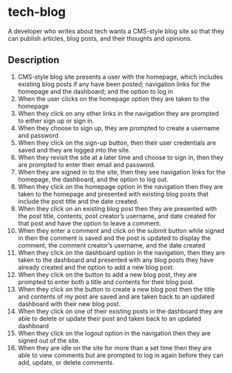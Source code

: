 # tech-blog
A developer who writes about tech wants a CMS-style blog site so that they can publish articles, blog posts, and their thoughts and opinions.
## Description
1. CMS-style blog site presents a user with the homepage, which includes existing blog posts if any have been posted; navigation links for the homepage and the dashboard; and the option to log in
2. When the user clicks on the homepage option they are taken to the homepage
3. When they click on any other links in the navigation they are prompted to either sign up or sign in.
4. When they choose to sign up, they are prompted to create a username and password
5. When they click on the sign-up button, then their user credentials are saved and they are logged into the site.
6. When they revisit the site at a later time and choose to sign in, then they are prompted to enter their email and password.
7. When they are signed in to the site, then they see navigation links for the homepage, the dashboard, and the option to log out.
8. When they click on the homepage option in the navigation then they are taken to the homepage and presented with existing blog posts that include the post title and the date created.
9. When they click on an existing blog post then they are presented with the post title, contents, post creator’s username, and date created for that post and have the option to leave a comment.
10. When they enter a comment and click on the submit button while signed in
then the comment is saved and the post is updated to display the comment, the comment creator’s username, and the date created
11. When they click on the dashboard option in the navigation, then they are taken to the dashboard and presented with any blog posts they have already created and the option to add a new blog post.
12. When they click on the button to add a new blog post, they are prompted to enter both a title and contents for their blog post.
13. When they click on the button to create a new blog post then the title and contents of my post are saved and are taken back to an updated dashboard with their new blog post.
14. When they click on one of their existing posts in the dashboard they are able to delete or update their post and taken back to an updated dashboard
15. When they click on the logout option in the navigation then they are signed out of the site.
16. When they are idle on the site for more than a set time then they are able to view comments but are prompted to log in again before they can add, update, or delete comments.
